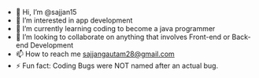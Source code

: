 - 👋 Hi, I’m @sajjan15
- 👀 I’m interested in app development
- 🌱 I’m currently learning coding to become a java programmer
- 💞️ I’m looking to collaborate on anything that involves Front-end or Back-end Development
- 📫 How to reach me sajjangautam28@gmail.com
- ⚡ Fun fact:  Coding Bugs were NOT named after an actual bug.

<!---
sajjan15/sajjan15 is a ✨ special ✨ repository because its `README.md` (this file) appears on your GitHub profile.
You can click the Preview link to take a look at your changes.
--->
